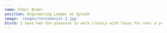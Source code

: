 ```yaml
---
name: Elmir Brdar
position: Engineering Leader at Splunk
image: 'images/testimonial-3.jpg'
blurb: I have had the pleasure to work closely with Tasos for over a year. In this time, I have seen a true leader grow and show his natural ability.
---
```

